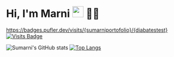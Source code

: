 # Hi, I'm Marni <img src="https://raw.githubusercontent.com/MartinHeinz/MartinHeinz/master/wave.gif" width="30px"> 👩‍💻

https://badges.pufler.dev/visits/{sumarniportofolio}/{diabatestest}
[![Visits Badge](https://badges.pufler.dev/visits/puf17640/git-badges)](https://badges.pufler.dev)

![Sumarni's GitHub stats](https://github-readme-stats.vercel.app/api?username=sumarniportofolio&show_icons=true&theme=radical)
[![Top Langs](https://github-readme-stats.vercel.app/api/top-langs/?username=sumarniportofolio&layout=compact)](https://github.com/sumarniportofolio/github-readme-stats)



<!---
sumarniportofolio/sumarniportofolio is a ✨ special ✨ repository because its `README.md` (this file) appears on your GitHub profile.
You can click the Preview link to take a look at your changes.
--->
